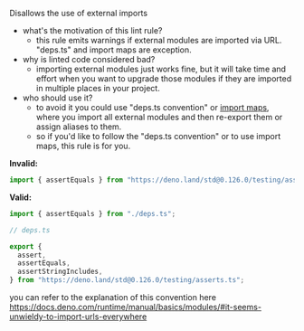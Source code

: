 Disallows the use of external imports

- what's the motivation of this lint rule?
  - this rule emits warnings if external modules are imported via URL. "deps.ts"
    and import maps are exception.
- why is linted code considered bad?
  - importing external modules just works fine, but it will take time and effort
    when you want to upgrade those modules if they are imported in multiple
    places in your project.
- who should use it?
  - to avoid it you could use "deps.ts convention" or
    [import maps](https://docs.deno.com/runtime/manual/basics/import_maps),
    where you import all external modules and then re-export them or assign
    aliases to them.
  - so if you'd like to follow the "deps.ts convention" or to use import maps,
    this rule is for you.

**Invalid:**

```typescript
import { assertEquals } from "https://deno.land/std@0.126.0/testing/asserts.ts";
```

**Valid:**

```typescript
import { assertEquals } from "./deps.ts";
```

```typescript
// deps.ts

export {
  assert,
  assertEquals,
  assertStringIncludes,
} from "https://deno.land/std@0.126.0/testing/asserts.ts";
```

you can refer to the explanation of this convention here
https://docs.deno.com/runtime/manual/basics/modules/#it-seems-unwieldy-to-import-urls-everywhere
